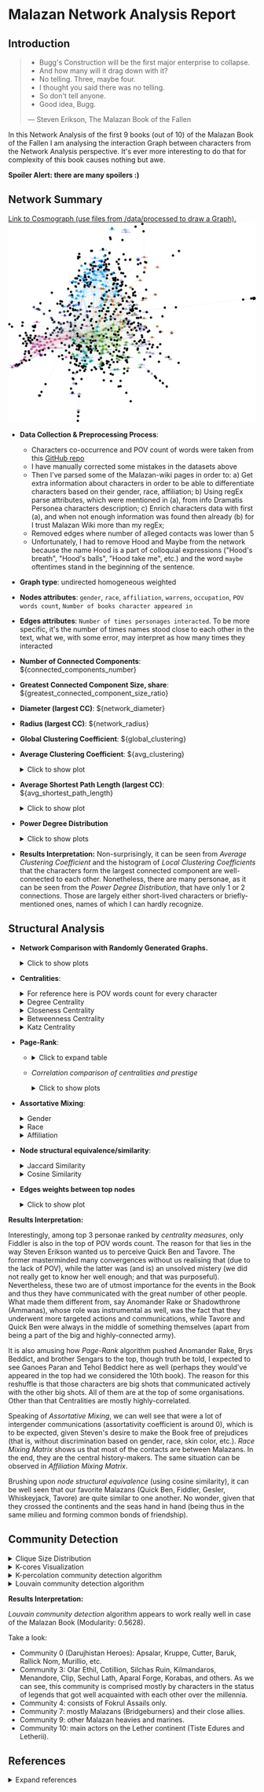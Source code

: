 # Malazan Network Analysis Report

## Introduction

> - Bugg's Construction will be the first major enterprise to collapse.   
> - And how many will it drag down with it?
> - No telling. Three, maybe four.
> - I thought you said there was no telling.
> - So don't tell anyone.
> - Good idea, Bugg.
>
> ― Steven Erikson, The Malazan Book of the Fallen

In this Network Analysis of the first 9 books (out of 10) of the Malazan Book of the Fallen I am analysing
the interaction Graph between characters from the Network Analysis perspective. It's ever more interesting to do that
for complexity of this book causes nothing but awe.

**Spoiler Alert: there are many spoilers :)**

## Network Summary
[Link to Cosmograph (use files from /data/processed to draw a Graph).](https://cosmograph.app/run/)
![SVG Image](figures/gephi_graph_atlas_layout.svg)

- **Data Collection & Preprocessing Process**:
    - Characters co-occurrence and POV count of words were taken from
      this [GitHub repo](https://github.com/visuelledata/malazannetwork/)
    - I have manually corrected some mistakes in the datasets above
    - Then I've parsed some of the Malazan-wiki pages in order to:
      a) Get extra information about characters in order to be able to differentiate characters based on their gender,
      race, affiliation;
      b) Using regEx parse attributes, which were mentioned in  (a), from info Dramatis Personea characters description;
      c) Enrich characters data with first (a), and when not enough information was found then already (b) for I trust
  Malazan Wiki more than my regEx;
    - Removed edges where number of alleged contacts was lower than 5
    - Unfortunately, I had to remove Hood and Maybe from the network because the name Hood is a part of colloquial
  expressions ("Hood's breath", "Hood's balls", "Hood take me", etc.) and the word `maybe` oftentimes stand in the beginning of the sentence.
- **Graph type**: undirected homogeneous weighted
- **Nodes attributes**: `gender`, `race`, `affiliation`, `warrens`, `occupation`, `POV words count`,
  `Number of books character appeared in`
- **Edges attributes**: `Number of times personages interacted`. To be more specific, it's the number of times names
  stood close to each other in the text, what we, with some error, may interpret as how many times they interacted
- **Number of Connected Components**: ${connected_components_number}
- **Greatest Connected Component Size, share**: ${greatest_connected_component_size_ratio}
- **Diameter (largest CC)**: ${network_diameter}
- **Radius (largest CC)**: ${network_radius}
- **Global Clustering Coefficient**: ${global_clustering}
- **Average Clustering Coefficient**: ${avg_clustering}
  <details>
  <summary>Click to show plot</summary>

  ![Clustering Coefficient Histogram](figures/clustering_histogram.png)
  </details>

- **Average Shortest Path Length (largest CC)**: ${avg_shortest_path_length}
  <details>
  <summary>Click to show plot</summary>

  ![Shortest Paths Histogram](figures/shortest_paths_histogram.png)
  </details>

- **Power Degree Distribution**
  <details>
  <summary>Click to show plots</summary>

  ![Power Degree Histogram](figures/power_degree_histogram.png)
  ![Power Degree ECDF](figures/power_degree_ecdf.png)
  ![Power Degree Distribution](figures/degree_distribution.png)
  </details>

- **Results Interpretation:** Non-surprisingly, it can be seen from *Average Clustering Coefficient* and the histogram of
*Local Clustering Coefficients* that the characters form the largest connected component are well-connected to each other.
Nonetheless, there are many personae, as it can be seen from the *Power Degree Distribution*, that have only 1 or 2 connections.
Those are largely either short-lived characters or briefly-mentioned ones, names of which I can hardly recognize.

## Structural Analysis
- **Network Comparison with Randomly Generated Graphs.**
  <details>
  <summary>Click to show plots</summary>

  ![Random Networks Comparison](figures/random_networks_comparison.png)
  ![Random Networks Comparison](figures/random_networks_summary.png)
  </details>
- **Centralities**:
  <details>
  <summary>For reference here is POV words count for every character</summary>
  
  ![Bar Plot Top POV Personae](figures/bar_plot_top_pov_centrality.png)
  %{table_top_pov_centrality}
  </details>

  <details>
  <summary>Degree Centrality</summary>

  ![Bar Plot Top Personae by Degree Centrality](figures/bar_plot_top_degree_centrality.png)
  %{table_top_degree_centrality}
  </details>

  <details>
  <summary>Closeness Centrality</summary>

  ![Bar Plot Top Personae by Closeness Centrality](figures/bar_plot_top_closeness_centrality.png)
  %{table_top_closeness_centrality}
  </details>
  
  <details>
  <summary>Betweenness Centrality</summary>

  ![Bar Plot Top Personae by Betweenness Centrality](figures/bar_plot_top_betweenness_centrality.png)
  %{table_top_betweenness_centrality}
  </details>

  <details>
  <summary>Katz Centrality</summary>

  ![Bar Plot Top Personae by Katz Centrality](figures/bar_plot_top_eigenvector_centrality.png)
  %{table_top_eigenvector_centrality}
  </details>
  
- **Page-Rank**:
  - <details>
    <summary>Click to expand table</summary>

    ![Bar Plot Top Personae by Page Rank](figures/bar_plot_top_pagerank_centrality.png)
    %{table_top_pagerank_centrality}
    </details>
  - *Correlation comparison of centralities and prestige*
    <details>
    <summary>Click to show plots</summary>
    
    ![Pair Plot Centralities and PageRank](figures/pairplot_centralities_and_pagerank.png)
    ![Corr Matrix Centralities and PageRank](figures/corr_centralities_and_pagerank.png)
    </details>

- **Assortative Mixing**:
  <details>
  <summary>Gender</summary>

  ![Bar Plot Top Personae by Page Rank](figures/heatmap_assortativity_mixing_gender.png)
  </details>
  <details>
  <summary>Race</summary>

  ![Bar Plot Top Personae by Page Rank](figures/heatmap_assortativity_mixing_race_first.png)
  </details>
  <details>
  <summary>Affiliation</summary>

  ![Bar Plot Top Personae by Page Rank](figures/heatmap_assortativity_mixing_affiliation_first.png)
  </details>

- **Node structural equivalence/similarity**:
  <details>
  <summary>Jaccard Similarity</summary>
  
  ![Heatmap with Nodes Structural Similarity](figures/heatmap_nodes_structural_similarity_jaccard.png)
  </details>
  <details>
  <summary>Cosine Similarity</summary>

  ![Heatmap with Nodes Structural Similarity](figures/heatmap_nodes_structural_similarity_cosine.png)
  </details>

- **Edges weights between top nodes**
  <details>
  <summary>Click to show plot</summary>

  ![Heatmap with Edge Weights](figures/heatmap_edges_weights.png)
  </details>

**Results Interpretation:**

Interestingly, among top 3 personae ranked by *centrality measures*, only Fiddler is also in the top of POV words count.
The reason for that lies in the way Steven Erikson wanted us to perceive Quick Ben and Tavore. The former masterminded
many convergences without us realising that (due to the lack of POV), while the latter was (and is) an unsolved mistery
(we did not really get to know her well enough; and that was purposeful).
Nevertheless, these two are of utmost importance for the events in the Book and thus they have communicated with the
great number of other people. What made them different from, say Anomander Rake or Shadowthrone (Ammanas), whose role
was instrumental as well, was the fact that they underwent more targeted actions and communications, while Tavore and
Quick Ben were always in the middle of something themselves (apart from being a part of the big and highly-connected army).


It is also amusing how *Page-Rank* algorithm pushed Anomander Rake, Brys Beddict, and brother Sengars to the top, though
truth be told, I expected to see Ganoes Paran and Tehol Beddict here as well (perhaps they would've appeared in the
top had we considered the 10th book). The reason for this reshuffle is that those characters are big shots that
communicated actively with the other big shots. All of them are at the top of some organisations.
Other than that Centralities are mostly highly-correlated.

Speaking of *Assortative Mixing*, we can well see that were a lot of intergender communications (assortativity coefficient
is around 0), which is to be expected, given Steven's desire to make the Book free of prejudices (that is, without
discrimination based on gender, race, skin color, etc.). *Race Mixing Matrix* shows us that most of the contacts are
between Malazans. In the end, they are the central history-makers. The same situation can be observed in *Affiliation
Mixing Matrix*.

Brushing upon *node structural equivalence* (using cosine similarity), it can be well seen that our favorite Malazans
(Quick Ben, Fiddler, Gesler, Whiskeyjack, Tavore) are quite similar to one another. No wonder, given that they crossed
the continents and the seas hand in hand (being thus in the same milieu and forming common bonds of friendship).



## Community Detection
<details>
<summary>Clique Size Distribution</summary>
%{table_clique_size_distribution}
</details>

<details>
<summary>K-cores Visualization</summary>

![SVG Image](figures/gephi_graph_atlas_layout_core_number.svg)
</details>

<details>
<summary>K-percolation community detection algorithm</summary>

![SVG Image](figures/gephi_graph_atlas_layout_k_percolation.svg)
</details>

<details>
<summary>Louvain community detection algorithm</summary>

![SVG Image](figures/gephi_graph_atlas_layout.svg)
</details>

**Results Interpretation:**

*Louvain community detection* algorithm appears to work really well in case of the Malazan Book (Modularity: 0.5628).

Take a look:

- Community 0 (Darujhistan Heroes): Apsalar, Kruppe, Cutter, Baruk, Rallick Nom, Murillio, etc.
- Community 3: Olar Ethil, Cotillion, Silchas Ruin, Kilmandaros, Menandore, Clip, Sechul Lath, Aparal Forge, Korabas, and others.
  As we can see, this community is comprised mostly by characters in the status of legends that got well acquainted with
  each other over the millennia.
- Community 4: consists of Fokrul Assails only.
- Community 7: mostly Malazans (Bridgeburners) and their close allies.
- Community 9: other Malazan heavies and marines.
- Community 10: main actors on the Lether continent (Tiste Edures and Letherii).




## References
<details>
<summary>Expand references</summary>
  Erikson, S. (1999). *Gardens of the Moon*. London: Bantam Press.
  
  Erikson, S. (2000). *Deadhouse Gates*. London: Bantam Press.
  
  Erikson, S. (2001). *Memories of Ice*. London: Bantam Press.
  
  Erikson, S. (2002). *House of Chains*. London: Bantam Press.
  
  Erikson, S. (2004). *Midnight Tides*. London: Bantam Press.
  
  Erikson, S. (2006). *The Bonehunters*. London: Bantam Press.
  
  Erikson, S. (2007). *Reaper's Gale*. London: Bantam Press.
  
  Erikson, S. (2008). *Toll the Hounds*. London: Bantam Press.
  
  Erikson, S. (2009). *Dust of Dreams*. London: Bantam Press.
  
  Cedarosaurus. (2018, November 30). Main series character POV data [Reddit post]. r/Malazan.  
  https://www.reddit.com/r/Malazan/comments/a1ukxk/main_series_character_pov_data/
  
  Malazan Wiki. (n.d.). *Malazan Wiki*. Fandom.  
  https://malazan.fandom.com/wiki/Malazan_Wiki
  
  visuelledata. (n.d.). *malazannetwork*. GitHub.  
  https://github.com/visuelledata/malazannetwork/

  Bastian, M., Heymann, S., & Jacomy, M. (2009). Gephi: An open source software for exploring and manipulating networks. *International AAAI Conference on Weblogs and Social Media*.
 </details> 